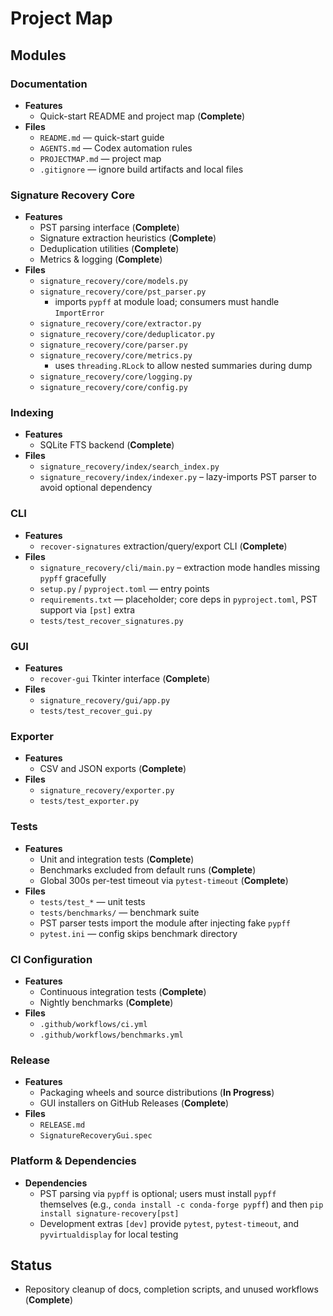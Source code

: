 # Project Map

## Modules

### Documentation
- **Features**
  - Quick-start README and project map (**Complete**)
- **Files**
  - `README.md` — quick-start guide
  - `AGENTS.md` — Codex automation rules
  - `PROJECTMAP.md` — project map
  - `.gitignore` — ignore build artifacts and local files

### Signature Recovery Core
- **Features**
  - PST parsing interface (**Complete**)
  - Signature extraction heuristics (**Complete**)
  - Deduplication utilities (**Complete**)
  - Metrics & logging (**Complete**)
- **Files**
  - `signature_recovery/core/models.py`
  - `signature_recovery/core/pst_parser.py`
      - imports `pypff` at module load; consumers must handle `ImportError`
  - `signature_recovery/core/extractor.py`
  - `signature_recovery/core/deduplicator.py`
  - `signature_recovery/core/parser.py`
  - `signature_recovery/core/metrics.py`
      - uses `threading.RLock` to allow nested summaries during dump
  - `signature_recovery/core/logging.py`
  - `signature_recovery/core/config.py`

### Indexing
- **Features**
  - SQLite FTS backend (**Complete**)
- **Files**
  - `signature_recovery/index/search_index.py`
  - `signature_recovery/index/indexer.py` – lazy-imports PST parser to avoid optional dependency

### CLI
- **Features**
  - `recover-signatures` extraction/query/export CLI (**Complete**)
- **Files**
  - `signature_recovery/cli/main.py` – extraction mode handles missing `pypff` gracefully
  - `setup.py` / `pyproject.toml` — entry points
  - `requirements.txt` — placeholder; core deps in `pyproject.toml`, PST support via `[pst]` extra
  - `tests/test_recover_signatures.py`

### GUI
- **Features**
  - `recover-gui` Tkinter interface (**Complete**)
- **Files**
  - `signature_recovery/gui/app.py`
  - `tests/test_recover_gui.py`

### Exporter
- **Features**
  - CSV and JSON exports (**Complete**)
- **Files**
  - `signature_recovery/exporter.py`
  - `tests/test_exporter.py`

### Tests
- **Features**
  - Unit and integration tests (**Complete**)
  - Benchmarks excluded from default runs (**Complete**)
  - Global 300s per-test timeout via `pytest-timeout` (**Complete**)
- **Files**
  - `tests/test_*` — unit tests
  - `tests/benchmarks/` — benchmark suite
  - PST parser tests import the module after injecting fake `pypff`
  - `pytest.ini` — config skips benchmark directory

### CI Configuration
- **Features**
  - Continuous integration tests (**Complete**)
  - Nightly benchmarks (**Complete**)
- **Files**
  - `.github/workflows/ci.yml`
  - `.github/workflows/benchmarks.yml`

### Release
- **Features**
  - Packaging wheels and source distributions (**In Progress**)
  - GUI installers on GitHub Releases (**Complete**)
- **Files**
  - `RELEASE.md`
  - `SignatureRecoveryGui.spec`

### Platform & Dependencies
- **Dependencies**
  - PST parsing via `pypff` is optional; users must install `pypff` themselves (e.g., `conda install -c conda-forge pypff`) and then `pip install signature-recovery[pst]`
  - Development extras `[dev]` provide `pytest`, `pytest-timeout`, and `pyvirtualdisplay` for local testing

## Status

- Repository cleanup of docs, completion scripts, and unused workflows (**Complete**)
